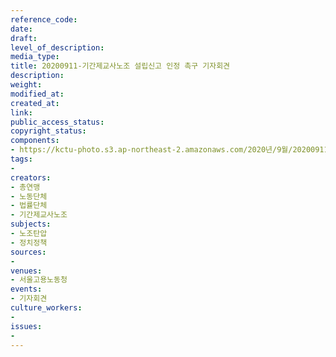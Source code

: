 ```yaml
---
reference_code: 
date: 
draft: 
level_of_description: 
media_type: 
title: 20200911-기간제교사노조 설립신고 인정 촉구 기자회견
description: 
weight: 
modified_at: 
created_at: 
link: 
public_access_status: 
copyright_status: 
components:
- https://kctu-photo.s3.ap-northeast-2.amazonaws.com/2020년/9월/20200911-기간제교사노조+설립신고+인정+촉구+기자회견/_PIG3941.JPG
tags:
- 
creators:
- 총연맹
- 노동단체
- 법률단체
- 기간제교사노조
subjects:
- 노조탄압
- 정치정책
sources:
- 
venues:
- 서울고용노동청
events:
- 기자회견
culture_workers:
- 
issues:
- 
---
```

